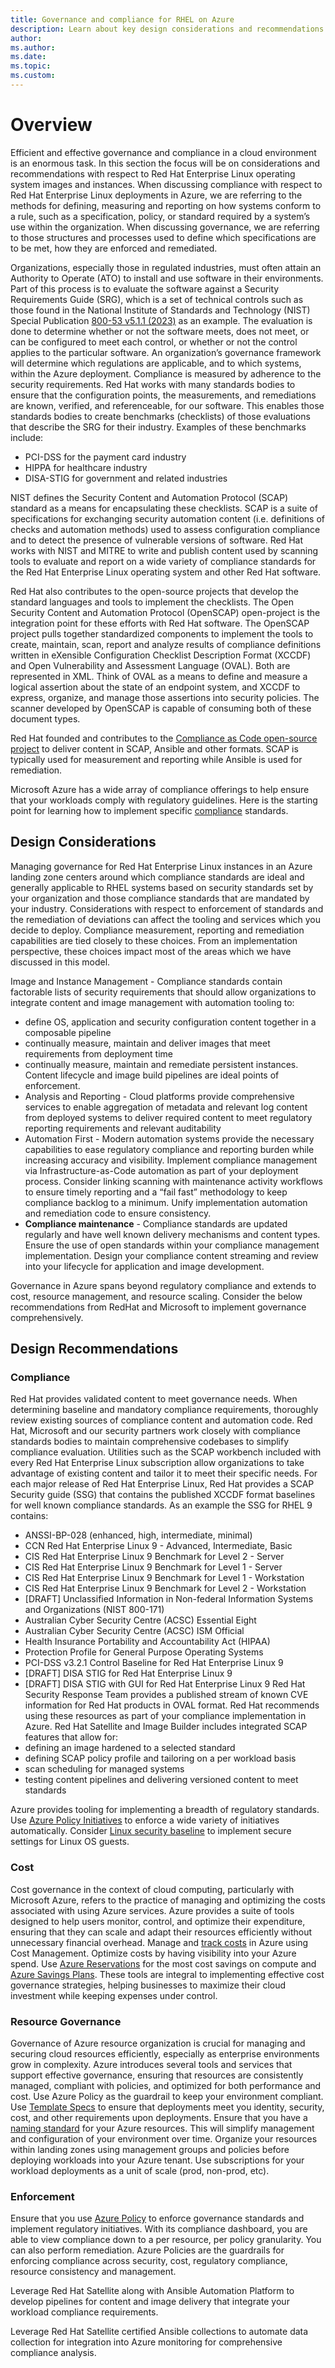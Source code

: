 ```yaml
---
title: Governance and compliance for RHEL on Azure
description: Learn about key design considerations and recommendations for governance and compliance in RHEL on Azure infrastructure.
author: 
ms.author: 
ms.date: 
ms.topic: 
ms.custom: 
---
```


# Overview

Efficient and effective governance and compliance in a cloud environment is an enormous task. In this section the focus will be on considerations and recommendations with respect to Red Hat Enterprise Linux operating system images and instances. When discussing compliance with respect to Red Hat Enterprise Linux deployments in Azure, we are referring to the methods for defining, measuring and reporting on how systems conform to a rule, such as a specification, policy, or standard required by a system’s use within the organization. When discussing governance, we are referring to those structures and processes used to define which specifications are to be met, how they are enforced and remediated.

Organizations, especially those in regulated industries, must often attain an Authority to Operate (ATO) to install and use software in their environments. Part of this process is to evaluate the software against a Security Requirements Guide (SRG), which is a set of technical controls such as those found in the National Institute of Standards and Technology (NIST) Special Publication [800-53 v5.1.1 (2023)](https://csrc.nist.gov/pubs/sp/800/53/r5/upd1/final) as an example. The evaluation is done to determine whether or not the software meets, does not meet, or can be configured to meet each control, or whether or not the control applies to the particular software. An organization’s governance framework will determine which regulations are applicable, and to which systems, within the Azure deployment. Compliance is measured by adherence to the security requirements. Red Hat works with many standards bodies to ensure that the configuration points, the measurements, and remediations are known, verified, and referenceable, for our software. This enables those standards bodies to create benchmarks (checklists) of those evaluations that describe the SRG for their industry. Examples of these benchmarks include:

- PCI-DSS for the payment card industry
- HIPPA for healthcare industry
- DISA-STIG for government and related industries

NIST defines the Security Content and Automation Protocol (SCAP) standard as a means for encapsulating these checklists. SCAP is a suite of specifications for exchanging security automation content (i.e. definitions of checks and automation methods) used to assess configuration compliance and to detect the presence of vulnerable versions of software. Red Hat works with NIST and MITRE to write and publish content used by scanning tools to evaluate and report on a wide variety of compliance standards for the Red Hat Enterprise Linux operating system and other Red Hat software.

Red Hat also contributes to the open-source projects that develop the standard languages and tools to implement the checklists. The Open Security Content and Automation Protocol (OpenSCAP) open-project is the integration point for these efforts with Red Hat software. The OpenSCAP project pulls together standardized components to implement the tools to create, maintain, scan, report and analyze results of compliance definitions written in eXensible Configuration Checklist Description Format (XCCDF) and Open Vulnerability and Assessment Language (OVAL). Both are represented in XML. Think of OVAL as a means to define and measure a logical assertion about the state of an endpoint system, and XCCDF to express, organize, and manage those assertions into security policies. The scanner developed by OpenSCAP is capable of consuming both of these document types.  

Red Hat founded and contributes to the [Compliance as Code open-source project](https://www.redhat.com/en/blog/compliance-code-extending-compliance-automation-process-improvement) to deliver content in SCAP, Ansible and other formats. SCAP is typically used for measurement and reporting while Ansible is used for remediation.

Microsoft Azure has a wide array of compliance offerings to help ensure that your workloads comply with regulatory guidelines. Here is the starting point for learning how to implement specific [compliance](/azure/compliance/) standards.

## Design Considerations

Managing governance for Red Hat Enterprise Linux instances in an Azure landing zone centers around which compliance standards are ideal and generally applicable to RHEL systems based on security standards set by your organization and those compliance standards that are mandated by your industry. Considerations with respect to enforcement of standards and the remediation of deviations can affect the tooling and services which you decide to deploy. Compliance measurement, reporting and remediation capabilities are tied closely to these choices. From an implementation perspective, these choices impact most of the areas which we have discussed in this model.

Image and Instance Management - Compliance standards contain factorable lists of security requirements that should allow organizations to integrate content and image management with automation tooling to:

- define OS, application and security configuration content together in a composable pipeline
- continually measure, maintain and deliver images that meet requirements from deployment time
- continually measure, maintain and remediate persistent instances.
Content lifecycle and image build pipelines are ideal points of enforcement.
- Analysis and Reporting - Cloud platforms provide comprehensive services to enable aggregation of metadata and relevant log content from deployed systems to deliver required content to meet regulatory reporting requirements and relevant auditability
- Automation First - Modern automation systems provide the necessary capabilities to ease regulatory compliance and reporting burden while increasing accuracy and visibility. Implement compliance management via Infrastructure-as-Code automation as part of your deployment process. Consider linking scanning with maintenance activity workflows to ensure timely reporting and a “fail fast” methodology to keep compliance backlog to a minimum. Unify implementation automation and remediation code to ensure consistency.
- **Compliance maintenance** - Compliance standards are updated regularly and have well known delivery mechanisms and content types. Ensure the use of open standards within your compliance management implementation. Design your compliance content streaming and review into your lifecycle for application and image development.

Governance in Azure spans beyond regulatory compliance and extends to cost, resource management, and resource scaling. Consider the below recommendations from RedHat and Microsoft to implement governance comprehensively.

## Design Recommendations

### Compliance

Red Hat provides validated content to meet governance needs. When determining baseline and mandatory compliance requirements, thoroughly review existing sources of compliance content and automation code. Red Hat, Microsoft and our security partners work closely with compliance standards bodies to maintain comprehensive codebases to simplify compliance evaluation. Utilities such as the SCAP workbench included with every Red Hat Enterprise Linux subscription allow organizations to take advantage of existing content and tailor it to meet their specific needs. For each major release of Red Hat Enterprise Linux, Red Hat provides a SCAP Security guide (SSG) that contains the published XCCDF format baselines for well known compliance standards. As an example the SSG for RHEL 9 contains:

- ANSSI-BP-028 (enhanced, high, intermediate, minimal)
- CCN Red Hat Enterprise Linux 9 - Advanced, Intermediate, Basic
- CIS Red Hat Enterprise Linux 9 Benchmark for Level 2 - Server
- CIS Red Hat Enterprise Linux 9 Benchmark for Level 1 - Server
- CIS Red Hat Enterprise Linux 9 Benchmark for Level 1 - Workstation
- CIS Red Hat Enterprise Linux 9 Benchmark for Level 2 - Workstation
- [DRAFT] Unclassified Information in Non-federal Information Systems and Organizations (NIST 800-171)
- Australian Cyber Security Centre (ACSC) Essential Eight
- Australian Cyber Security Centre (ACSC) ISM Official
- Health Insurance Portability and Accountability Act (HIPAA)
- Protection Profile for General Purpose Operating Systems
- PCI-DSS v3.2.1 Control Baseline for Red Hat Enterprise Linux 9
- [DRAFT] DISA STIG for Red Hat Enterprise Linux 9
- [DRAFT] DISA STIG with GUI for Red Hat Enterprise Linux 9
Red Hat Security Response Team provides a published stream of known CVE information for Red Hat products in OVAL format. Red Hat recommends using these resources as part of your compliance implementation in Azure.
Red Hat Satellite and Image Builder includes integrated SCAP features that allow for:
- defining an image hardened to a selected standard
- defining SCAP policy profile and tailoring on a per workload basis
- scan scheduling for managed systems
- testing content pipelines and delivering versioned content to meet standards

Azure provides tooling for implementing a breadth of regulatory standards. Use [Azure Policy Initiatives](/azure/governance/policy/samples/built-in-initiatives) to enforce a wide variety of initiatives automatically. Consider [Linux security baseline](/azure/governance/policy/samples/guest-configuration-baseline-linux) to implement secure settings for Linux OS guests.

### Cost

Cost governance in the context of cloud computing, particularly with Microsoft Azure, refers to the practice of managing and optimizing the costs associated with using Azure services. Azure provides a suite of tools designed to help users monitor, control, and optimize their expenditure, ensuring that they can scale and adapt their resources efficiently without unnecessary financial overhead. Manage and [track costs](https://learn.microsoft.com/azure/cloud-adoption-framework/ready/azure-best-practices/track-costs) in Azure using Cost Management. Optimize costs by having visibility into your Azure spend. Use [Azure Reservations](https://learn.microsoft.coms/azure/cost-management-billing/reservations/save-compute-costs-reservations) for the most cost savings on compute and [Azure Savings Plans](https://learn.microsoft.com/azure/cost-management-billing/savings-plan/savings-plan-compute-overview). These tools are integral to implementing effective cost governance strategies, helping businesses to maximize their cloud investment while keeping expenses under control.

### Resource Governance

Governance of Azure resource organization is crucial for managing and securing cloud resources efficiently, especially as enterprise environments grow in complexity. Azure introduces several tools and services that support effective governance, ensuring that resources are consistently managed, compliant with policies, and optimized for both performance and cost. Use Azure Policy as the guardrail to keep your environment compliant. Use [Template Specs](https://learn.microsoft.com/azure/azure-resource-manager/templates/template-specs?tabs=azure-powershell) to ensure that deployments meet you identity, security, cost, and other requirements upon deployments. Ensure that you have a [naming standard](https://learn.microsoft.com/azure/cloud-adoption-framework/ready/azure-best-practices/naming-and-tagging) for your Azure resources. This will simplify management and configuration of your environment over time. Organize your resources within landing zones using management groups and policies before deploying workloads into your Azure tenant. Use subscriptions for your workload deployments as a unit of scale (prod, non-prod, etc).

### Enforcement

Ensure that you use [Azure Policy](https://learn.microsoft.com/azure/governance/policy/overview) to enforce governance standards and implement regulatory initiatives. With its compliance dashboard, you are able to view compliance down to a per resource, per policy granularity. You can also perform remediation. Azure Policies are the guardrails for enforcing compliance across security, cost, regulatory compliance, resource consistency and management.

Leverage Red Hat Satellite along with Ansible Automation Platform to develop pipelines for content and image delivery that integrate your workload compliance requirements.

Leverage Red Hat Satellite certified Ansible collections to automate data collection for integration into Azure monitoring for comprehensive compliance analysis.
